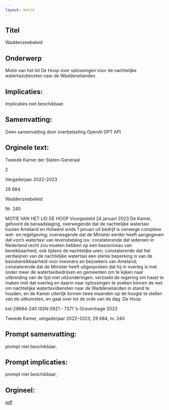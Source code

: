 ```yaml
---
layout: motie
---
```

## Titel
Waddenzeebeleid
## Onderwerp
Motie van het lid De Hoop over oplossingen voor de nachtelijke watertaxidiensten naar de Waddeneilanden
## Implicaties:
Implicaties niet beschikbaar.
## Samenvatting:
Geen samenvatting door overbelasting OpenAI GPT API
## Orginele text:


Tweede Kamer der Staten-Generaal

2

Vergaderjaar 2022–2023

29 684

Waddenzeebeleid

Nr. 240

MOTIE VAN HET LID DE HOOP
Voorgesteld 24 januari 2023
De Kamer,
gehoord de beraadslaging,
overwegende dat de nachtelijke watertaxi tussen Ameland en Holwerd
sinds 1 januari uit bedrijf is vanwege complexe wet- en regelgeving;
overwegende dat de Minister eerder heeft aangegeven dat «zo’n watertaxi
van levensbelang is»;
constaterende dat iedereen in Nederland recht zou moeten hebben op een
basisniveau van bereikbaarheid, ook tijdens de nachtelijke uren;
constaterende dat het verdwijnen van de nachtelijke watertaxi een sterke
beperking is van de basisbereikbaarheid voor inwoners en bezoekers van
Ameland;
constaterende dat de Minister heeft uitgesproken dat hij in overleg is met
onder meer de watertaxibedrijven en gemeenten om te kijken naar
uitbreiding van de lijst met uitzonderingen;
verzoekt de regering om haast te maken met dat overleg en daarin naar
oplossingen te zoeken binnen de wet om nachtelijke watertaxidiensten
naar de Waddeneilanden in stand te houden, en de Kamer uiterlijk binnen
twee maanden op de hoogte te stellen van de uitkomsten,
en gaat over tot de orde van de dag.
De Hoop

kst-29684-240
ISSN 0921 - 7371
’s-Gravenhage 2023

Tweede Kamer, vergaderjaar 2022–2023, 29 684, nr. 240


## Prompt samenvatting:
prompt niet beschikbaar,

## Prompt implicaties:
prompt niet beschikbaar,
## Orgineel:
[pdf](https://gegevensmagazijn.tweedekamer.nl/OData/v4/2.0/Document(c98d8468-3328-45b8-a9aa-eaa6afbca8fa)/resource)
